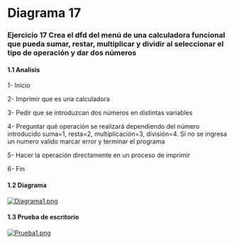 # Diagrama 17
### Ejercicio 17 Crea el dfd del menú de una calculadora funcional que pueda sumar, restar, multiplicar y dividir al seleccionar el tipo de operación y dar dos números 
#### 1.1 Analisis
1-	Inicio

2-	Imprimir que es una calculadora

3-	Pedir que se introduzcan dos números en distintas variables 

4-	Preguntar qué operación se realizará dependiendo del número introducido suma=1, resta=2, multiplicación=3, división=4. Si no se ingresa un numero valido marcar error y terminar el programa 

5-	Hacer la operación directamente en un proceso de imprimir

6-	Fin 
#### 1.2 Diagrama
[![Diagrama1.png](https://i.gyazo.com/236b1a217e00458f3a6ad0df96207141.png)]()
#### 1.3 Prueba de escritorio
[![Prueba1.png](https://i.gyazo.com/f1730059e7df5c2533a8823fccf7134b.png)]()
